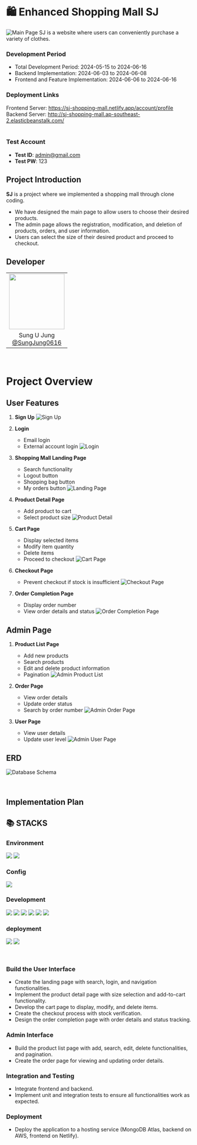 # 🛍️ Enhanced Shopping Mall SJ

![Main Page](./public/image/mainpage.png)
SJ is a website where users can conveniently purchase a variety of clothes.

### Development Period

- Total Development Period: 2024-05-15 to 2024-06-16
- Backend Implementation: 2024-06-03 to 2024-06-08
- Frontend and Feature Implementation: 2024-06-06 to 2024-06-16

### Deployment Links

<div>Frontend Server: <a href="https://sj-shopping-mall.netlify.app/account/profile">https://sj-shopping-mall.netlify.app/account/profile</a></div>
<div>Backend Server: <a href="http://sj-shopping-mall.ap-southeast-2.elasticbeanstalk.com/">http://sj-shopping-mall.ap-southeast-2.elasticbeanstalk.com/</a></div>
<br>

### Test Account

- <b>Test ID</b>: admin@gmail.com
- <b>Test PW</b>: 123

## Project Introduction

<b>SJ</b> is a project where we implemented a shopping mall through clone coding.

- We have designed the main page to allow users to choose their desired products.
- The admin page allows the registration, modification, and deletion of products, orders, and user information.
- Users can select the size of their desired product and proceed to checkout.
  <br>

## Developer

<table>
  <tr>
    <td><img src="https://avatars.githubusercontent.com/u/35758170?v=4" width="150" height="150"/></td>
  </tr>
  <tr>
    <td style="text-align: center;">Sung U Jung<br/><a href="https://github.com/SungJung0616">@SungJung0616</a></td>
  </tr>
</table>

<br>

# Project Overview

## User Features

1. **Sign Up**
   ![Sign Up](./public/image/signup.png)

2. **Login**

   - Email login
   - External account login
     ![Login](./public/image/login.png)

3. **Shopping Mall Landing Page**

   - Search functionality
   - Logout button
   - Shopping bag button
   - My orders button
     ![Landing Page](./public/image/mainpage.png)

4. **Product Detail Page**

   - Add product to cart
   - Select product size
     ![Product Detail](./public/image/productDetail.png)

5. **Cart Page**

   - Display selected items
   - Modify item quantity
   - Delete items
   - Proceed to checkout
     ![Cart Page](./public/image/cartPage.png)

6. **Checkout Page**

   - Prevent checkout if stock is insufficient
     ![Checkout Page](./public/image/payment.png)

7. **Order Completion Page**

   - Display order number
   - View order details and status
     ![Order Completion Page](./public/image/orderPage.png)

## Admin Page

1. **Product List Page**

   - Add new products
   - Search products
   - Edit and delete product information
   - Pagination
     ![Admin Product List](./public/image/adminProduct.png)

2. **Order Page**

   - View order details
   - Update order status
   - Search by order number
     ![Admin Order Page](./public/image/adminOrder.png)

3. **User Page**

   - View user details
   - Update user level
     ![Admin User Page](./public/image/adminUser.png)

## ERD

![Database Schema](./public/image/ERD.png)

<br>

## Implementation Plan

## 📚 STACKS

### Environment

<img src="https://img.shields.io/badge/git-F05032?style=for-the-badge&logo=git&logoColor=white"> <img src="https://img.shields.io/badge/github-181717?style=for-the-badge&logo=github&logoColor=white">

### Config

<img src="https://img.shields.io/badge/NPM-%23CB3837.svg?style=for-the-badge&logo=npm&logoColor=white">

### Development

<img src="https://img.shields.io/badge/node.js-339933?style=for-the-badge&logo=Node.js&logoColor=white"> <img src="https://img.shields.io/badge/react-61DAFB?style=for-the-badge&logo=react&logoColor=black"> <img src="https://img.shields.io/badge/express-000000?style=for-the-badge&logo=express&logoColor=white"> <img src="https://img.shields.io/badge/bootstrap-7952B3?style=for-the-badge&logo=bootstrap&logoColor=white"> <img src="https://img.shields.io/badge/mongoDB-47A248?style=for-the-badge&logo=MongoDB&logoColor=white"> <img src="https://img.shields.io/badge/javascript-F7DF1E?style=for-the-badge&logo=javascript&logoColor=black">

### deployment

<img src="https://img.shields.io/badge/AWS-%23FF9900.svg?style=for-the-badge&logo=amazon-aws&logoColor=white"> <img src="https://img.shields.io/badge/netlify-%23000000.svg?style=for-the-badge&logo=netlify&logoColor=#00C7B7">

<br>

### Build the User Interface

- Create the landing page with search, login, and navigation functionalities.
- Implement the product detail page with size selection and add-to-cart functionality.
- Develop the cart page to display, modify, and delete items.
- Create the checkout process with stock verification.
- Design the order completion page with order details and status tracking.

### Admin Interface

- Build the product list page with add, search, edit, delete functionalities, and pagination.
- Create the order page for viewing and updating order details.

### Integration and Testing

- Integrate frontend and backend.
- Implement unit and integration tests to ensure all functionalities work as expected.

### Deployment

- Deploy the application to a hosting service (MongoDB Atlas, backend on AWS, frontend on Netlify).
